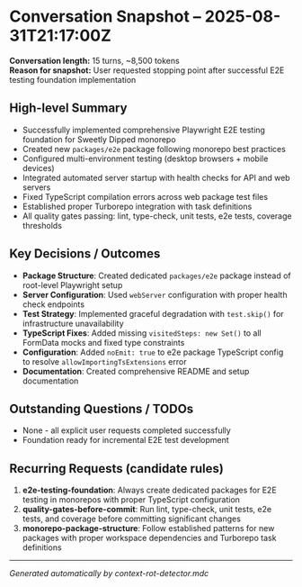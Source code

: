 # Conversation Snapshot – 2025-08-31T21:17:00Z

**Conversation length:** 15 turns, ~8,500 tokens  
**Reason for snapshot:** User requested stopping point after successful E2E testing foundation implementation

## High-level Summary
- Successfully implemented comprehensive Playwright E2E testing foundation for Sweetly Dipped monorepo
- Created new `packages/e2e` package following monorepo best practices
- Configured multi-environment testing (desktop browsers + mobile devices)
- Integrated automated server startup with health checks for API and web servers
- Fixed TypeScript compilation errors across web package test files
- Established proper Turborepo integration with task definitions
- All quality gates passing: lint, type-check, unit tests, e2e tests, coverage thresholds

## Key Decisions / Outcomes
- **Package Structure**: Created dedicated `packages/e2e` package instead of root-level Playwright setup
- **Server Configuration**: Used `webServer` configuration with proper health check endpoints
- **Test Strategy**: Implemented graceful degradation with `test.skip()` for infrastructure unavailability
- **TypeScript Fixes**: Added missing `visitedSteps: new Set()` to all FormData mocks and fixed type constraints
- **Configuration**: Added `noEmit: true` to e2e package TypeScript config to resolve `allowImportingTsExtensions` error
- **Documentation**: Created comprehensive README and setup documentation

## Outstanding Questions / TODOs
- None - all explicit user requests completed successfully
- Foundation ready for incremental E2E test development

## Recurring Requests (candidate rules)
1. **e2e-testing-foundation**: Always create dedicated packages for E2E testing in monorepos with proper TypeScript configuration
2. **quality-gates-before-commit**: Run lint, type-check, unit tests, e2e tests, and coverage before committing significant changes
3. **monorepo-package-structure**: Follow established patterns for new packages with proper workspace dependencies and Turborepo task definitions

---

_Generated automatically by context-rot-detector.mdc_
